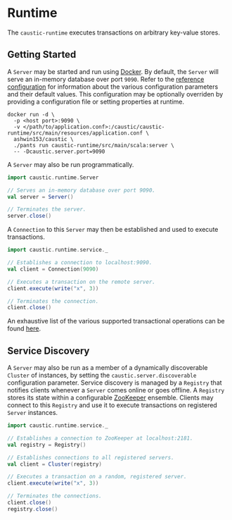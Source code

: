 # Runtime
The ```caustic-runtime``` executes transactions on arbitrary key-value stores.

## Getting Started
A ```Server``` may be started and run using [Docker][1]. By default, the ```Server``` will serve an 
in-memory database over port ```9090```. Refer to the [reference configuration][2] for
information about the various configuration parameters and their default values. This configuration
may be optionally overriden by providing a configuration file or setting properties at runtime.

```
docker run -d \
  -p <host port>:9090 \
  -v </path/to/application.conf>:/caustic/caustic-runtime/src/main/resources/application.conf \
  ashwin153/caustic \
  ./pants run caustic-runtime/src/main/scala:server \
  -- -Dcaustic.server.port=9090
```

A ```Server``` may also be run programmatically.

```scala
import caustic.runtime.Server

// Serves an in-memory database over port 9090.
val server = Server()

// Terminates the server.
server.close()
```

A ```Connection``` to this ```Server``` may then be established and used to execute transactions.

```scala
import caustic.runtime.service._

// Establishes a connection to localhost:9090.
val client = Connection(9090)

// Executes a transaction on the remote server.
client.execute(write("x", 3))

// Terminates the connection.
client.close()
```

An exhaustive list of the various supported transactional operations can be found [here][3].

## Service Discovery
A ```Server``` may also be run as a member of a dynamically discoverable ```Cluster``` of instances,
by setting the ```caustic.server.discoverable``` configuration parameter. Service discovery is
managed by a ```Registry``` that notifies clients whenever a ```Server``` comes online or goes 
offline. A ```Registry``` stores its state within a configurable [ZooKeeper][4] ensemble. Clients 
may connect to this ```Registry``` and use it to execute transactions on registered 
```Server``` instances.

```scala
import caustic.runtime.service._

// Establishes a connection to ZooKeeper at localhost:2181.
val registry = Registry()

// Establishes connections to all registered servers.
val client = Cluster(registry)

// Executes a transaction on a random, registered server.
client.execute(write("x", 3))

// Terminates the connections.
client.close()
registry.close()
```

[1]: https://hub.docker.com/r/ashwin153/caustic/
[2]: https://github.com/ashwin153/caustic/blob/master/caustic-runtime/src/main/resources/reference.conf
[3]: https://github.com/ashwin153/caustic/wiki/Runtime#transaction
[4]: https://zookeeper.apache.org/
